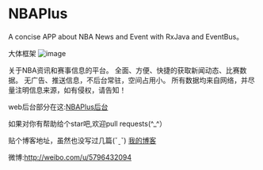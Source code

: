# NBAPlus
A concise APP about NBA News and Event with RxJava and EventBus。

大体框架
![image](https://github.com/SilenceDut/NBAPlus/blob/master/raw/nbaplus_architecture.png)

关于NBA资讯和赛事信息的平台。 
全面、方便、快捷的获取新闻动态、比赛数据。 
无广告、推送信息，不后台常驻，空间占用小。 
所有数据均来自网络，并尽量注明信息来源，如有侵权，请告知！

web后台部分在这:[NBAPlus后台](https://github.com/SilenceDut/nbaplus-server) 

如果对你有帮助给个star吧,欢迎pull requests(^_^）

贴个博客地址，虽然也没写过几篇(ˇˍˇ) [我的博客](http://blog.csdn.net/ls5222325)

微博:http://weibo.com/u/5796432094
